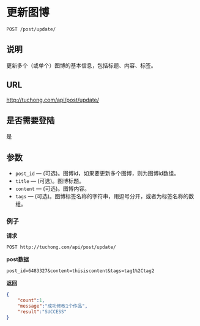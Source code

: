 # 更新图博

    POST /post/update/

## 说明
更新多个（或单个）图博的基本信息，包括标题、内容、标签。

## URL
http://tuchong.com/api/post/update/

## 是否需要登陆
是

## 参数

- `post_id` — (可选)。图博id，如果要更新多个图博，则为图博id数组。
- `title` — (可选)。图博标题。
- `content` — (可选)。图博内容。
- `tags` — (可选)。图博标签名称的字符串，用逗号分开，或者为标签名称的数组。

### 例子
**请求**

    POST http://tuchong.com/api/post/update/
**post数据**

    post_id=6483327&content=thisiscontent&tags=tag1%2Ctag2

**返回**
``` json
{
    "count":1,
    "message":"成功修改1个作品",
    "result":"SUCCESS"
}
```
